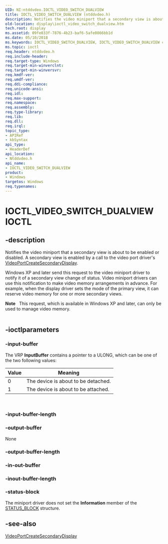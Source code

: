 ```yaml
---
UID: NI:ntddvdeo.IOCTL_VIDEO_SWITCH_DUALVIEW
title: IOCTL_VIDEO_SWITCH_DUALVIEW (ntddvdeo.h)
description: Notifies the video miniport that a secondary view is about to be enabled or disabled.
old-location: display\ioctl_video_switch_dualview.htm
tech.root: display
ms.assetid: 09fe033f-7876-4b23-baf6-5afe0866bb1d
ms.date: 05/10/2018
ms.keywords: IOCTL_VIDEO_SWITCH_DUALVIEW, IOCTL_VIDEO_SWITCH_DUALVIEW control, IOCTL_VIDEO_SWITCH_DUALVIEW control code [Display Devices], Video_IOCTLs_424b313b-2f68-4284-97d6-596f1407ee96.xml, display.ioctl_video_switch_dualview, ntddvdeo/IOCTL_VIDEO_SWITCH_DUALVIEW
ms.topic: ioctl
req.header: ntddvdeo.h
req.include-header: 
req.target-type: Windows
req.target-min-winverclnt: 
req.target-min-winversvr: 
req.kmdf-ver: 
req.umdf-ver: 
req.ddi-compliance: 
req.unicode-ansi: 
req.idl: 
req.max-support: 
req.namespace: 
req.assembly: 
req.type-library: 
req.lib: 
req.dll: 
req.irql: 
topic_type:
- APIRef
- kbSyntax
api_type:
- HeaderDef
api_location:
- Ntddvdeo.h
api_name:
- IOCTL_VIDEO_SWITCH_DUALVIEW
product:
- Windows
targetos: Windows
req.typenames: 
---
```


# IOCTL_VIDEO_SWITCH_DUALVIEW IOCTL


## -description



Notifies the video miniport that a secondary view is about to be enabled or disabled. A secondary view is enabled by a call to the video port driver's <a href="https://msdn.microsoft.com/library/windows/hardware/ff570288">VideoPortCreateSecondaryDisplay</a>.

Windows XP and later send this request to the video miniport driver to notify it of a secondary view change of status. Video miniport drivers can use this notification to make video memory arrangements in advance. For example, when the display driver sets the mode of the primary view, it can reserve video memory for one or more secondary views. 

<div class="alert"><b>Note</b>    This request, which is available in Windows XP and later, can only be used to manage video memory.</div>
<div> </div>



## -ioctlparameters




### -input-buffer

The VRP <b>InputBuffer</b> contains a pointer to a ULONG, which can be one of the two following values:

|Value|Meaning|
|--- |--- |
|0|The device is about to be detached.|
|1|The device is about to be attached.|
 

### -input-buffer-length

### -output-buffer

None

### -output-buffer-length


### -in-out-buffer

### -inout-buffer-length

### -status-block

The miniport driver does not set the <b>Information</b> member of the <a href="https://msdn.microsoft.com/library/windows/hardware/ff569732">STATUS_BLOCK</a> structure.

## -see-also




<a href="https://msdn.microsoft.com/library/windows/hardware/ff570288">VideoPortCreateSecondaryDisplay</a>
 

 

